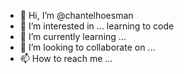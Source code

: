 - 👋 Hi, I’m @chantelhoesman
- 👀 I’m interested in ... learning to code
- 🌱 I’m currently learning ...
- 💞️ I’m looking to collaborate on ...
- 📫 How to reach me ...

<!---
chantelhoesman/chantelhoesman is a ✨ special ✨ repository because its `README.md` (this file) appears on your GitHub profile.
You can click the Preview link to take a look at your changes.
--->
